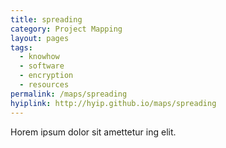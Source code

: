 ```yaml
---
title: spreading
category: Project Mapping
layout: pages
tags:
  - knowhow
  - software
  - encryption
  - resources
permalink: /maps/spreading
hyiplink: http://hyip.github.io/maps/spreading
---
```

Horem ipsum dolor sit amettetur ing elit. 
